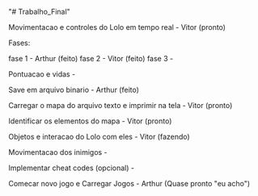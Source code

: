 "# Trabalho_Final"

Movimentacao e controles do Lolo em tempo real - Vitor (pronto)

Fases:

fase 1 - Arthur (feito)
fase 2 - Vitor (feito)
fase 3 - 

Pontuacao e vidas - 

Save em arquivo binario - Arthur (feito)

Carregar o mapa do arquivo texto e imprimir na tela - Vitor (pronto)

Identificar os elementos do mapa - Vitor (pronto)

Objetos e interacao do Lolo com eles - Vitor (fazendo)

Movimentacao dos inimigos - 

Implementar cheat codes (opcional) - 

Comecar novo jogo e Carregar Jogos - Arthur (Quase pronto "eu acho")

